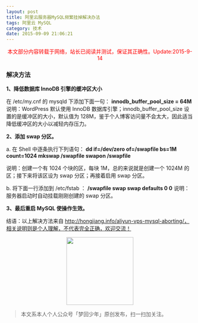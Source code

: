 ```yaml
---
layout: post
title: 阿里云服务器MySQL频繁挂掉解决办法
tags: 阿里云 MySQL
category: 技术
date: 2015-09-09 21:06:21
---
```


<font color="red"><center>本文部分内容转载于网络，站长已阅读并测试，保证其正确性。Update:2015-9-14</center></font>

### 解决方法

**1、降低数据库 InnoDB 引擎的缓冲区大小**

在 /etc/my.cnf 的 mysqld 下添加下面一句：
**innodb_buffer_pool_size = 64M**
说明：WordPress 默认使用 InnoDB 数据库引擎；innodb_buffer_pool_size 设置的是缓冲区的大小，默认值为 128M，鉴于个人博客访问量不会太大，因此适当降低缓冲区的大小以减轻内存压力。

**2、添加 swap 分区。**

a. 在 Shell 中逐条执行下列语句：
**dd if=/dev/zero of=/swapfile bs=1M count=1024
mkswap /swapfile
swapon /swapfile**

说明：创建一个有 1024 个块的区，每块 1M，总的来说就是创建一个 1024M 的区；接下来将该区设为 swap 分区；再接着启用 swap 分区。

 b. 将下面一行添加到 /etc/fstab ：
**/swapfile swap swap defaults 0 0**
说明：服务器启动时自动挂载刚刚创建的 swap 分区。

**3、最后重启 MySQL 使操作生效。**

结语：以上解决方法来自 http://hongjiang.info/aliyun-vps-mysql-aborting/，相关说明则是个人理解，不代表完全正确，欢迎交流！ 

<div align="center">
<img src="https://chucheng92.github.io/assets/img/qrcode.png" width="180" height="182" />
</div>

> 本文系本人个人公众号「梦回少年」原创发布，扫一扫加关注。